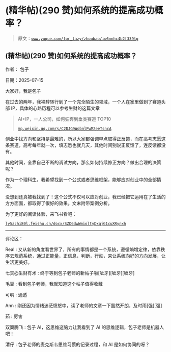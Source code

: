 # (精华帖)(290 赞)如何系统的提高成功概率？

> 原文：[`www.yuque.com/for_lazy/zhoubao/iw6nnhc4b2f339lg`](https://www.yuque.com/for_lazy/zhoubao/iw6nnhc4b2f339lg)

## (精华帖)(290 赞)如何系统的提高成功概率？

作者： 包子

日期：2025-07-15

大家好，我是包子

在过去的两年，我裸辞转行到了一个完全陌生的领域，一个人在家里做到了赛道头部 IP，具体的心路历程可以参考生财的这篇文章

> AI+IP，一人公司，如何狂奔到垂类赛道 TOP10
> 
> [`mp.weixin.qq.com/s/C2DJG9WobnlPwM2eeTsncA`](https://mp.weixin.qq.com/s/C2DJG9WobnlPwM2eeTsncA)

创业中找方向和坚持是最难的，所以大家都强调早点取得正反馈，而在高考志愿这条赛道，高考每年就一次，填志愿也就几天，其他时间别说正反馈了，连反馈都没有。

其他时间，全靠自己不断的调试方向，那么如何持续修正方向？做出合理的决策呢？

作为一个理科生，我希望找到一个公式或者思维框架，能够应对创业中的全部情况。

没想到还真被我找到了！这个公式不仅可以应对创业，我已经把它运用在了生活的方方面面，都取得了很好的效果。文末附带案例分析。

为了更好的阅读体验，来飞书看吧：

[`ly5achi80l.feishu.cn/docx/SZD6dwWmioltyDxqjG1cuXRynxh`](https://ly5achi80l.feishu.cn/docx/SZD6dwWmioltyDxqjG1cuXRynxh)

* * *

评论区：

Real : 又从新的角度看世界了，所有的事情都是一个系统，遵循熵增定律，依靠秩序去规范系统，通过正能量，正信息，判断，行动，来让系统向好的方向发展，让生活更美好。

七天@生财有术 : 终于等到包子老师的新帖子啦[呲牙][呲牙][呲牙]

毛豆 : 看到包子老师，我就知道这个帖子值得收藏

可明 : 通透

Ann : 刚还因为情绪迷茫愤怒中，读了老师的文章一下豁然开朗，及时雨[强][强]

茹 : 厉害

双翼腾飞 : 包子 AI，这思维这脑力让我看到了 AI 的思维逻辑，包子老师是机器人吧！

清仔 : 包子老师的麦克斯韦思维习惯的记录过程，和 AI 是如何协同的呀？